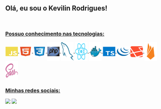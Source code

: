 ## Olá, eu sou o Kevilin Rodrigues!
<div align="center">
  <a href="https://github.com/kevilin">
</div>
<div style="display: inline_block"><br>
  <h3>Possuo conhecimento nas tecnologias: </h3>
  <img align="center" alt="Js" height="30" width="40" src="https://raw.githubusercontent.com/devicons/devicon/master/icons/javascript/javascript-plain.svg">
  <img align="center" alt="HTML" height="30" width="40" src="https://raw.githubusercontent.com/devicons/devicon/master/icons/html5/html5-original.svg">
  <img align="center" alt="CSS" height="30" width="40" src="https://raw.githubusercontent.com/devicons/devicon/master/icons/css3/css3-original.svg">
  <img align="center" alt="PHP" height="60" width="40" src="https://raw.githubusercontent.com/devicons/devicon/master/icons/php/php-original.svg">
  <img align="center" alt="MYSQL" height="60" width="40" src="https://raw.githubusercontent.com/devicons/devicon/master/icons/mysql/mysql-original.svg">
  <img align="center" alt="REACT" height="60" width="40" src="https://raw.githubusercontent.com/devicons/devicon/master/icons/react/react-original.svg">
  <img align="center" alt="DOCKER" height="60" width="40" src="https://raw.githubusercontent.com/devicons/devicon/master/icons/docker/docker-original.svg">
  <img align="center" alt="TYPESCRIPT" height="30" width="40" src="https://raw.githubusercontent.com/devicons/devicon/master/icons/typescript/typescript-original.svg">
    <img align="center" alt="JQUERY" height="30" width="40" src="https://raw.githubusercontent.com/devicons/devicon/master/icons/jquery/jquery-original.svg">
  <img align="center" alt="LARAVEL" height="35" width="40" src="https://raw.githubusercontent.com/devicons/devicon/master/icons/laravel/laravel-plain.svg">
  <img align="center" alt="FIREBASE" height="60" width="40" src="https://raw.githubusercontent.com/devicons/devicon/master/icons/firebase/firebase-plain.svg">
  <img align="center" alt="SASS" height="60" width="40" src="https://raw.githubusercontent.com/devicons/devicon/master/icons/sass/sass-original.svg">

</div>

<div>
  <h3>Minhas redes sociais: </h3>
  <a href="https://instagram.com/kevilin.rodrigues" target="_blank"><img src="https://img.shields.io/badge/-Instagram-%23E4405F?style=for-the-badge&logo=instagram&logoColor=white" target="_blank"></a>
  <a href="https://www.linkedin.com/in/kevilin/" target="_blank"><img src="https://img.shields.io/badge/-LinkedIn-%230077B5?style=for-the-badge&logo=linkedin&logoColor=white" target="_blank"></a> 
  
</div>
